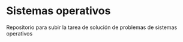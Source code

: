 # Sistemas operativos
Repositorio para subir la tarea de solución de problemas de sistemas operativos
